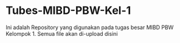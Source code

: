 # Tubes-MIBD-PBW-Kel-1
Ini adalah Repository yang digunakan pada tugas besar MIBD PBW Kelompok 1. Semua file akan di-upload disini
